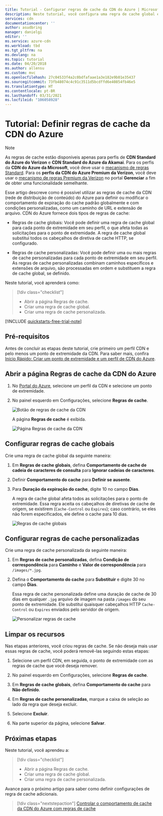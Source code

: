```yaml
---
title: Tutorial - Configurar regras de cache da CDN do Azure | Microsoft Docs
description: Neste tutorial, você configura uma regra de cache global e uma regra de cache personalizada da CDN do Azure.
services: cdn
documentationcenter: ''
author: asudbring
manager: danielgi
editor: ''
ms.service: azure-cdn
ms.workload: tbd
ms.tgt_pltfrm: na
ms.devlang: na
ms.topic: tutorial
ms.date: 04/20/2018
ms.author: allensu
ms.custom: mvc
ms.openlocfilehash: 27c04533f4a2c0bdfafaae1a3e182e9b01e35437
ms.sourcegitcommit: 73fb48074c4c91c3511d5bcdffd6e40854fb46e5
ms.translationtype: HT
ms.contentlocale: pt-BR
ms.lasthandoff: 03/31/2021
ms.locfileid: "106058928"
---
```

# <a name="tutorial-set-azure-cdn-caching-rules"></a>Tutorial: Definir regras de cache da CDN do Azure

> [!NOTE] 
> As regras de cache estão disponíveis apenas para perfis de **CDN Standard do Azure do Verizon** e **CDN Standard do Azure da Akamai**. Para os perfis da **CDN do Azure da Microsoft**, você deve usar o [mecanismo de regras Standard](cdn-standard-rules-engine-reference.md). Para os **perfis da CDN do Azure Premium da Verizon**, você deve usar o [mecanismo de regras Premium da Verizon](./cdn-verizon-premium-rules-engine.md) no portal **Gerenciar** a fim de obter uma funcionalidade semelhante.
 

Esse artigo descreve como é possível utilizar as regras de cache da CDN (rede de distribuição de conteúdo) do Azure para definir ou modificar o comportamento de expiração do cache padrão globalmente e com condições personalizadas, como um caminho de URL e extensão de arquivo. CDN do Azure fornece dois tipos de regras de cache:
- Regras de cache globais: Você pode definir uma regra de cache global para cada ponto de extremidade em seu perfil, o que afeta todas as solicitações para o ponto de extremidade. A regra de cache global substitui todos os cabeçalhos de diretiva de cache HTTP, se configurado.

- Regras de cache personalizadas: Você pode definir uma ou mais regras de cache personalizadas para cada ponto de extremidade em seu perfil. As regras de cache personalizadas combinam caminhos específicos e extensões de arquivo, são processadas em ordem e substituem a regra de cache global, se definido. 

Neste tutorial, você aprenderá como:
> [!div class="checklist"]
> - Abrir a página Regras de cache.
> - Criar uma regra de cache global.
> - Criar uma regra de cache personalizada.

[!INCLUDE [quickstarts-free-trial-note](../../includes/quickstarts-free-trial-note.md)]

## <a name="prerequisites"></a>Pré-requisitos

Antes de concluir as etapas deste tutorial, crie primeiro um perfil CDN e pelo menos um ponto de extremidade da CDN. Para saber mais, confira [Início Rápido: Criar um ponto de extremidade e um perfil de CDN do Azure](cdn-create-new-endpoint.md).

## <a name="open-the-azure-cdn-caching-rules-page"></a>Abrir a página Regras de cache da CDN do Azure

1. No [Portal do Azure](https://portal.azure.com), selecione um perfil da CDN e selecione um ponto de extremidade.

2. No painel esquerdo em Configurações, selecione **Regras de cache**.

   ![Botão de regras de cache da CDN](./media/cdn-caching-rules/cdn-caching-rules-btn.png)

   A página **Regras de cache** é exibida.

   ![Página Regras de cache da CDN](./media/cdn-caching-rules/cdn-caching-rules-page.png)


## <a name="set-global-caching-rules"></a>Configurar regras de cache globais

Crie uma regra de cache global da seguinte maneira:

1. Em **Regras de cache globais**, defina **Comportamento de cache de cadeia de caracteres de consulta** para **Ignorar cadeias de caracteres**.

2. Definir **Comportamento do cache** para **Definir se ausente**.
       
3. Para **Duração da expiração do cache**, digite 10 no campo **Dias**.

    A regra de cache global afeta todos as solicitações para o ponto de extremidade. Essa regra aceita os cabeçalhos de diretivas de cache de origem, se existirem (`Cache-Control` ou `Expires`); caso contrário, se eles não forem especificados, ele define o cache para 10 dias. 

    ![Regras de cache globais](./media/cdn-caching-rules/cdn-global-caching-rules.png)

## <a name="set-custom-caching-rules"></a>Configurar regras de cache personalizadas

Crie uma regra de cache personalizada da seguinte maneira:

1. Em **Regras de cache personalizadas**, defina **Condição de correspondência** para **Caminho** e **Valor de correspondência** para `/images/*.jpg`.
    
2. Defina o **Comportamento do cache** para **Substituir** e digite 30 no campo **Dias**.
       
    Essa regra de cache personalizada define uma duração de cache de 30 dias em qualquer `.jpg` arquivo de imagem na pasta `/images` do seu ponto de extremidade. Ele substitui quaisquer cabeçalhos HTTP `Cache-Control` ou `Expires` enviados pelo servidor de origem.

    ![Personalizar regras de cache](./media/cdn-caching-rules/cdn-custom-caching-rules.png)

    
## <a name="clean-up-resources"></a>Limpar os recursos

Nas etapas anteriores, você criou regras de cache. Se não deseja mais usar essas regras de cache, você poderá removê-las seguindo estas etapas:
 
1. Selecione um perfil CDN, em seguida, o ponto de extremidade com as regras de cache que você deseja remover.

2. No painel esquerdo em Configurações, selecione **Regras de cache**.

3. Em **Regras de cache globais**, defina **Comportamento do cache** para **Não definido**.
 
4. Em **Regras de cache personalizadas**, marque a caixa de seleção ao lado da regra que deseja excluir.

5. Selecione **Excluir**.

6. Na parte superior da página, selecione **Salvar**.


## <a name="next-steps"></a>Próximas etapas

Neste tutorial, você aprendeu a:

> [!div class="checklist"]
> - Abrir a página Regras de cache.
> - Criar uma regra de cache global.
> - Criar uma regra de cache personalizada.

Avance para o próximo artigo para saber como definir configurações de regra de cache adicionais.

> [!div class="nextstepaction"]
> [Controlar o comportamento de cache da CDN do Azure com regras de cache](cdn-caching-rules.md)